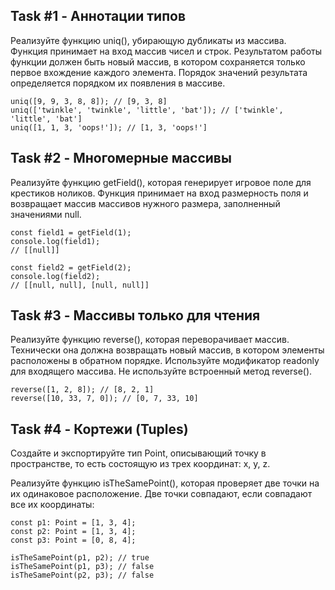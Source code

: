 ## Task #1 - Аннотации типов
Реализуйте функцию uniq(), убирающую дубликаты из массива. Функция принимает на вход массив чисел и строк. Результатом работы функции должен быть новый массив, в котором сохраняется только первое вхождение каждого элемента. Порядок значений результата определяется порядком их появления в массиве.
```
uniq([9, 9, 3, 8, 8]); // [9, 3, 8]
uniq(['twinkle', 'twinkle', 'little', 'bat']); // ['twinkle', 'little', 'bat']
uniq([1, 1, 3, 'oops!']); // [1, 3, 'oops!']
```

## Task #2 - Многомерные массивы
Реализуйте функцию getField(), которая генерирует игровое поле для крестиков ноликов. Функция принимает на вход размерность поля и возвращает массив массивов нужного размера, заполненный значениями null.
```
const field1 = getField(1);
console.log(field1);
// [[null]]

const field2 = getField(2);
console.log(field2);
// [[null, null], [null, null]]
```

## Task #3 - Массивы только для чтения
Реализуйте функцию reverse(), которая переворачивает массив. Технически она должна возвращать новый массив, в котором элементы расположены в обратном порядке. Используйте модификатор readonly для входящего массива. Не используйте встроенный метод reverse().
```
reverse([1, 2, 8]); // [8, 2, 1]
reverse([10, 33, 7, 0]); // [0, 7, 33, 10]
```

## Task #4 - Кортежи (Tuples)
Создайте и экспортируйте тип Point, описывающий точку в пространстве, то есть состоящую из трех координат: x, y, z.

Реализуйте функцию isTheSamePoint(), которая проверяет две точки на их одинаковое расположение. Две точки совпадают, если совпадают все их координаты:
```
const p1: Point = [1, 3, 4];
const p2: Point = [1, 3, 4];
const p3: Point = [0, 8, 4];

isTheSamePoint(p1, p2); // true
isTheSamePoint(p1, p3); // false
isTheSamePoint(p2, p3); // false
```

